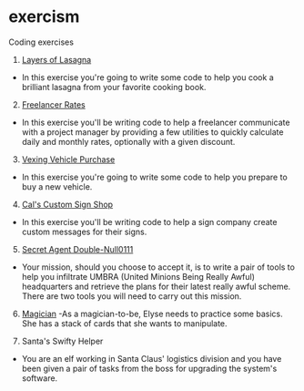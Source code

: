 # exercism
Coding exercises

1. [Layers of Lasagna](https://github.com/dmitrysokoltsov/exercism/tree/master/Layers_of_Lasagna.playground)
- In this exercise you're going to write some code to help you cook a brilliant lasagna from your favorite cooking book.

2. [Freelancer Rates](https://github.com/dmitrysokoltsov/exercism/tree/master/Freelancer_Rates.playground)
- In this exercise you'll be writing code to help a freelancer communicate with a project manager by providing a few utilities to quickly calculate daily and monthly rates, optionally with a given discount.

3. [Vexing Vehicle Purchase](https://github.com/dmitrysokoltsov/exercism/tree/master/Vexing_Vehicle_Purchase.playground) 
- In this exercise you're going to write some code to help you prepare to buy a new vehicle.

4. [Cal's Custom Sign Shop](https://github.com/dmitrysokoltsov/exercism/tree/master/Cals_Custom_Sign_Shop.playground)
- In this exercise you'll be writing code to help a sign company create custom messages for their signs.

5. [Secret Agent Double-Null0111](https://github.com/dmitrysokoltsov/exercism/tree/master/SecretAgent.playground)
- Your mission, should you choose to accept it, is to write a pair of tools to help you infiltrate UMBRA (United Minions Being Really Awful) headquarters and retrieve the plans for their latest really awful scheme. There are two tools you will need to carry out this mission.

6. [Magician](https://github.com/dmitrysokoltsov/exercism/tree/master/Magician_in_Training.playground)
-As a magician-to-be, Elyse needs to practice some basics. She has a stack of cards that she wants to manipulate.

7. Santa's Swifty Helper
- You are an elf working in Santa Claus' logistics division and you have been given a pair of tasks from the boss for upgrading the system's software.
